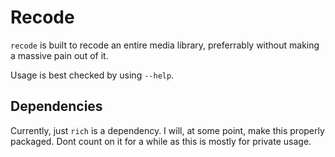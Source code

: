 # Recode

`recode` is built to recode an entire media library, preferrably without making
a massive pain out of it.

Usage is best checked by using `--help`.


## Dependencies

Currently, just `rich` is a dependency. I will, at some point, make this
properly packaged. Dont count on it for a while as this is mostly for private
usage.
